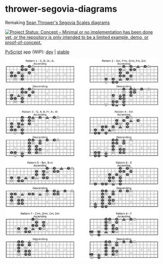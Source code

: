 # thrower-segovia-diagrams

Remaking [Sean Thrower's Segovia Scales diagrams](https://seanthrower.com/new-segovia-scales-book/)

[![Project Status: Concept – Minimal or no implementation has been done yet, or the repository is only intended to be a limited example, demo, or proof-of-concept.](https://www.repostatus.org/badges/latest/concept.svg)](https://www.repostatus.org/#concept)

[PyScript](https://pyscript.net) app (WIP):
[dev](https://raw.githack.com/zmoon/thrower-segovia-diagrams/main/app.html)
|
[stable](https://rawcdn.githack.com/zmoon/thrower-segovia-diagrams/c0d338b/t.html)

![All scale patterns](https://raw.githubusercontent.com/zmoon/thrower-segovia-diagrams/rendered/all-patterns.svg)
